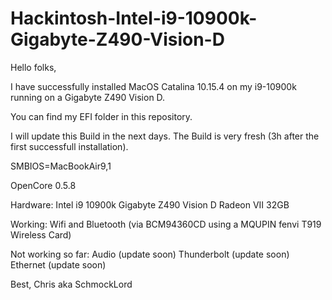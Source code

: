 # Hackintosh-Intel-i9-10900k-Gigabyte-Z490-Vision-D

Hello folks,

I have successfully installed MacOS Catalina 10.15.4 on my i9-10900k running on a Gigabyte Z490 Vision D.

You can find my EFI folder in this repository.

I will update this Build in the next days. The Build is very fresh (3h after the first successfull installation).

SMBIOS=MacBookAir9,1

OpenCore 0.5.8

Hardware:
Intel i9 10900k
Gigabyte Z490 Vision D
Radeon VII
32GB 

Working:
Wifi and Bluetooth (via BCM94360CD using a MQUPIN fenvi T919 Wireless Card)

Not working so far:
Audio (update soon)
Thunderbolt (update soon)
Ethernet (update soon)

Best,
Chris aka SchmockLord

